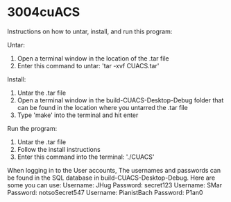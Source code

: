 # 3004cuACS
Instructions on how to untar, install, and run this program:

Untar:
1. Open a terminal window in the location of the .tar file
2. Enter this command to untar: 'tar -xvf CUACS.tar'

Install:
1. Untar the .tar file
2. Open a terminal window in the build-CUACS-Desktop-Debug
folder that can be found in the location where you untarred
the .tar file
3. Type 'make' into the terminal and hit enter

Run the program:
1. Untar the .tar file
2. Follow the install instructions
3. Enter this command into the terminal: './CUACS'

When logging in to the User accounts, The usernames and passwords can be found in the SQL database in build-CUACS-Desktop-Debug.
Here are some you can use:
Username: JHug Password: secret123
Username: SMar Password: notsoSecret547
Username: PianistBach Password: P1an0
